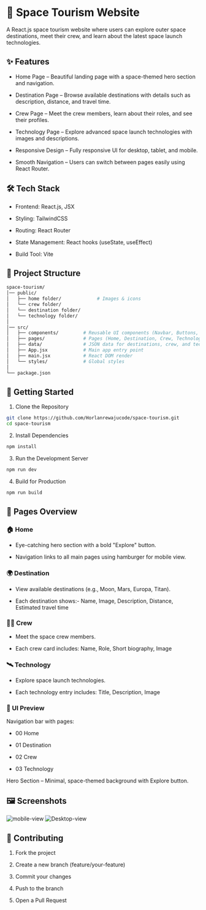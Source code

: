 # 🚀 Space Tourism Website
A React.js space tourism website where users can explore outer space destinations, meet their crew, and learn about the latest space launch technologies.

## ✨ Features

- Home Page – Beautiful landing page with a space-themed hero section and navigation.

- Destination Page – Browse available destinations with details such as description, distance, and travel time.

- Crew Page – Meet the crew members, learn about their roles, and see their profiles.

- Technology Page – Explore advanced space launch technologies with images and descriptions.

- Responsive Design – Fully responsive UI for desktop, tablet, and mobile.

- Smooth Navigation – Users can switch between pages easily using React Router.

## 🛠️ Tech Stack

- Frontend: React.js, JSX

- Styling: TailwindCSS

- Routing: React Router

- State Management: React hooks (useState, useEffect)

- Build Tool: Vite

## 📂 Project Structure
```graphql
space-tourism/
│── public/
│   ├── home folder/             # Images & icons
│   └── crew folder/
│   └── destination folder/
│   └── technology folder/
│
│── src/
│   ├── components/         # Reusable UI components (Navbar, Buttons, etc.)
│   ├── pages/              # Pages (Home, Destination, Crew, Technology)
│   ├── data/               # JSON data for destinations, crew, and technology
│   ├── App.jsx             # Main app entry point
│   ├── main.jsx            # React DOM render
│   └── styles/             # Global styles
│
└── package.json
````

## 🚀 Getting Started

1. Clone the Repository
````bash
git clone https://github.com/Horlanrewajucode/space-tourism.git
cd space-tourism
````
2. Install Dependencies
````bash
npm install
````
3. Run the Development Server
````bash
npm run dev
````
4. Build for Production
````bash
npm run build
````

## 📖 Pages Overview

### 🏠 Home

- Eye-catching hero section with a bold "Explore" button.

- Navigation links to all main pages using hamburger for mobile view.

### 🌍 Destination

- View available destinations (e.g., Moon, Mars, Europa, Titan).

- Each destination shows:- Name, Image, Description, Distance, Estimated travel time

### 👨‍🚀 Crew

- Meet the space crew members.

- Each crew card includes: Name, Role, Short biography, Image

### 🛰️ Technology

- Explore space launch technologies.

- Each technology entry includes: Title, Description, Image

### 🎨 UI Preview

Navigation bar with pages:

- 00 Home

- 01 Destination

- 02 Crew

- 03 Technology

Hero Section – Minimal, space-themed background with Explore button.

## 🖼️ Screenshots

![mobile-view](/public/Screenshot-1.png)
![Desktop-view](/public/Screenshot-2.png)



## 🤝 Contributing

1. Fork the project

2. Create a new branch (feature/your-feature)

3. Commit your changes

4. Push to the branch

5. Open a Pull Request